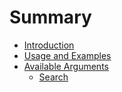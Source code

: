# Summary

* [Introduction](README.md)
* [Usage and Examples](README.md)
* [Available Arguments](README.md)
  * [Search](Commands.md)

